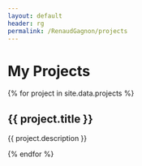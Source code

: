 ```yaml
---
layout: default
header: rg
permalink: /RenaudGagnon/projects
---
```


<div class="container">
  <h1 class="page-title">My Projects</h1>

  {% for project in site.data.projects %}
    <div class="project-row">
      <div class="project-text">
        <h2>{{ project.title }}</h2>
        <p>{{ project.description }}</p>
      </div>
      <div class="project-carousel" data-folder="{{ project.folder }}" data-id="{{ project.id }}">
        <!-- Carousel will be loaded here by script.js -->
      </div>
    </div>
  {% endfor %}
</div>
